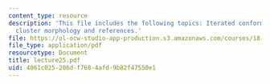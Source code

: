 ```yaml
---
content_type: resource
description: 'This file includes the following topics: Iterated conformal maps method,
  cluster morphology and references.'
file: https://ol-ocw-studio-app-production.s3.amazonaws.com/courses/18-366-random-walks-and-diffusion-fall-2006/4061c025286df7684afd9b82f47550e1_lecture25.pdf
file_type: application/pdf
resourcetype: Document
title: lecture25.pdf
uid: 4061c025-286d-f768-4afd-9b82f47550e1
---
```

